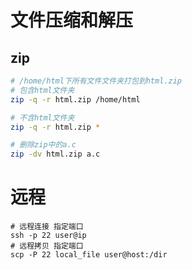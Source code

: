 # 文件压缩和解压

## zip
 
``` sh
# /home/html下所有文件文件夹打包到html.zip
# 包含html文件夹
zip -q -r html.zip /home/html

# 不含html文件夹
zip -q -r html.zip *

# 删除zip中的a.c
zip -dv html.zip a.c
```

# 远程

```
# 远程连接 指定端口
ssh -p 22 user@ip
# 远程拷贝 指定端口
scp -P 22 local_file user@host:/dir
```


